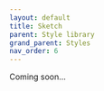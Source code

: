 ```yaml
---
layout: default
title: Sketch
parent: Style library
grand_parent: Styles
nav_order: 6
---
```


<i class="fas fa-construction"></i> Coming soon...